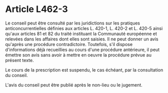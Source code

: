 # Article L462-3

Le conseil peut être consulté par les juridictions sur les pratiques anticoncurrentielles définies aux articles L. 420-1, L. 420-2 et L. 420-5 ainsi qu'aux articles 81 et 82 du traité instituant la Communauté européenne et relevées dans les affaires dont elles sont saisies. Il ne peut donner un avis qu'après une procédure contradictoire. Toutefois, s'il dispose d'informations déjà recueillies au cours d'une procédure antérieure, il peut émettre son avis sans avoir à mettre en oeuvre la procédure prévue au présent texte.

Le cours de la prescription est suspendu, le cas échéant, par la consultation du conseil.

L'avis du conseil peut être publié après le non-lieu ou le jugement.
